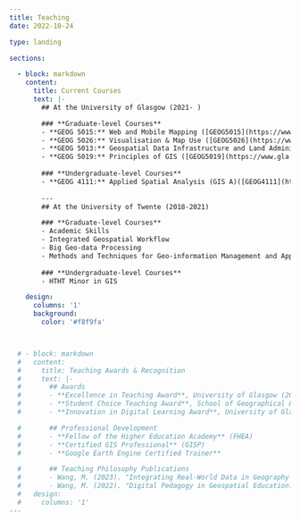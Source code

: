 ```yaml
---
title: Teaching
date: 2022-10-24

type: landing

sections:

  - block: markdown
    content:
      title: Current Courses
      text: |-
        ## At the University of Glasgow (2021- )

        ### **Graduate-level Courses**
        - **GEOG 5015:** Web and Mobile Mapping ([GEOG5015](https://www.gla.ac.uk/coursecatalogue/course/?code=GEOG5015))
        - **GEOG 5026:** Visualisation & Map Use ([GEOG5026](https://www.gla.ac.uk/coursecatalogue/course/?code=GEOG5026))
        - **GEOG 5013:** Geospatial Data Infrastructure and Land Administration ([GEOG5013](https://www.gla.ac.uk/coursecatalogue/course/?code=GEOG5013))
        - **GEOG 5019:** Principles of GIS ([GEOG5019](https://www.gla.ac.uk/coursecatalogue/course/?code=GEOG5019))
        
        ### **Undergraduate-level Courses**
        - **GEOG 4111:** Applied Spatial Analysis (GIS A)([GEOG4111](https://www.gla.ac.uk/coursecatalogue/course/?code=GEOG4111))
        
        ---
        ## At the University of Twente (2018-2021)

        ### **Graduate-level Courses**
        - Academic Skills
        - Integrated Geospatial Workflow
        - Big Geo-data Processing
        - Methods and Techniques for Geo-information Management and Application
        
        ### **Undergraduate-level Courses**
        - HTHT Minor in GIS

    design:
      columns: '1'
      background:
        color: '#f8f9fa'



  # - block: markdown
  #   content:
  #     title: Teaching Awards & Recognition
  #     text: |-
  #       ## Awards
  #       - **Excellence in Teaching Award**, University of Glasgow (2023)
  #       - **Student Choice Teaching Award**, School of Geographical & Earth Sciences (2022)
  #       - **Innovation in Digital Learning Award**, University of Glasgow (2021)

  #       ## Professional Development
  #       - **Fellow of the Higher Education Academy** (FHEA)
  #       - **Certified GIS Professional** (GISP)
  #       - **Google Earth Engine Certified Trainer**

  #       ## Teaching Philosophy Publications
  #       - Wang, M. (2023). "Integrating Real-World Data in Geography Education." *Journal of Geography in Higher Education*, 47(2), 234-251.
  #       - Wang, M. (2022). "Digital Pedagogy in Geospatial Education: Lessons from the Pandemic." *Transactions in GIS*, 26(4), 1567-1582.
  #   design:
  #     columns: '1'
---
```

